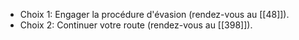 - Choix 1: Engager la procédure d'évasion (rendez-vous au [[48]]).
- Choix 2: Continuer votre route (rendez-vous au [[398]]).
